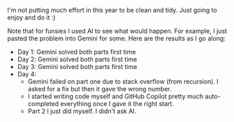 I'm not putting much effort in this year to be clean and tidy. Just going to enjoy and do it :)

Note that for funsies I used AI to see what would happen. For example, I just pasted the problem into Gemini for some. Here are the results as I go along:

* Day 1: Gemini solved both parts first time
* Day 2: Gemini solved both parts first time
* Day 3: Gemini solved both parts first time
* Day 4:
  * Gemini failed on part one due to stack overflow (from recursion). I asked for a fix but then it gave the wrong number.
  * I started writing code myself and GitHub Copilot pretty much auto-completed everything once I gave it the right start.
  * Part 2 I just did myself. I didn't ask AI.
    

